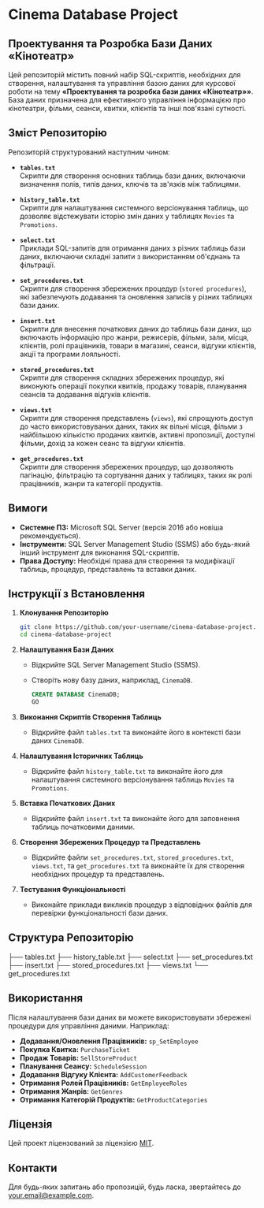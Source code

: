 # Cinema Database Project

## Проектування та Розробка Бази Даних «Кінотеатр»

Цей репозиторій містить повний набір SQL-скриптів, необхідних для створення, налаштування та управління базою даних для курсової роботи на тему **«Проектування та розробка бази даних «Кінотеатр»»**. База даних призначена для ефективного управління інформацією про кінотеатри, фільми, сеанси, квитки, клієнтів та інші пов'язані сутності.

## Зміст Репозиторію

Репозиторій структурований наступним чином:

- **`tables.txt`**  
  Скрипти для створення основних таблиць бази даних, включаючи визначення полів, типів даних, ключів та зв'язків між таблицями.

- **`history_table.txt`**  
  Скрипти для налаштування системного версіонування таблиць, що дозволяє відстежувати історію змін даних у таблицях `Movies` та `Promotions`.

- **`select.txt`**  
  Приклади SQL-запитів для отримання даних з різних таблиць бази даних, включаючи складні запити з використанням об'єднань та фільтрації.

- **`set_procedures.txt`**  
  Скрипти для створення збережених процедур (`stored procedures`), які забезпечують додавання та оновлення записів у різних таблицях бази даних.

- **`insert.txt`**  
  Скрипти для внесення початкових даних до таблиць бази даних, що включають інформацію про жанри, режисерів, фільми, зали, місця, клієнтів, ролі працівників, товари в магазині, сеанси, відгуки клієнтів, акції та програми лояльності.

- **`stored_procedures.txt`**  
  Скрипти для створення складних збережених процедур, які виконують операції покупки квитків, продажу товарів, планування сеансів та додавання відгуків клієнтів.

- **`views.txt`**  
  Скрипти для створення представлень (`views`), які спрощують доступ до часто використовуваних даних, таких як вільні місця, фільми з найбільшою кількістю проданих квитків, активні пропозиції, доступні фільми, дохід за кожен сеанс та відгуки клієнтів.

- **`get_procedures.txt`**  
  Скрипти для створення збережених процедур, що дозволяють пагінацію, фільтрацію та сортування даних у таблицях, таких як ролі працівників, жанри та категорії продуктів.

## Вимоги

- **Системне ПЗ:** Microsoft SQL Server (версія 2016 або новіша рекомендується).
- **Інструменти:** SQL Server Management Studio (SSMS) або будь-який інший інструмент для виконання SQL-скриптів.
- **Права Доступу:** Необхідні права для створення та модифікації таблиць, процедур, представлень та вставки даних.

## Інструкції з Встановлення

1. **Клонування Репозиторію**

   ```bash
   git clone https://github.com/your-username/cinema-database-project.git
   cd cinema-database-project
   ```

2. **Налаштування Бази Даних**

   - Відкрийте SQL Server Management Studio (SSMS).
   - Створіть нову базу даних, наприклад, `CinemaDB`.

     ```sql
     CREATE DATABASE CinemaDB;
     GO
     ```

3. **Виконання Скриптів Створення Таблиць**

   - Відкрийте файл `tables.txt` та виконайте його в контексті бази даних `CinemaDB`.

4. **Налаштування Історичних Таблиць**

   - Відкрийте файл `history_table.txt` та виконайте його для налаштування системного версіонування таблиць `Movies` та `Promotions`.

5. **Вставка Початкових Даних**

   - Відкрийте файл `insert.txt` та виконайте його для заповнення таблиць початковими даними.

6. **Створення Збережених Процедур та Представлень**

   - Відкрийте файли `set_procedures.txt`, `stored_procedures.txt`, `views.txt`, та `get_procedures.txt` та виконайте їх для створення необхідних процедур та представлень.

7. **Тестування Функціональності**

   - Виконайте приклади викликів процедур з відповідних файлів для перевірки функціональності бази даних.

## Структура Репозиторію

├── tables.txt
├── history_table.txt
├── select.txt
├── set_procedures.txt
├── insert.txt
├── stored_procedures.txt
├── views.txt
└── get_procedures.txt

## Використання

Після налаштування бази даних ви можете використовувати збережені процедури для управління даними. Наприклад:

- **Додавання/Оновлення Працівників:** `sp_SetEmployee`
- **Покупка Квитка:** `PurchaseTicket`
- **Продаж Товарів:** `SellStoreProduct`
- **Планування Сеансу:** `ScheduleSession`
- **Додавання Відгуку Клієнта:** `AddCustomerFeedback`
- **Отримання Ролей Працівників:** `GetEmployeeRoles`
- **Отримання Жанрів:** `GetGenres`
- **Отримання Категорій Продуктів:** `GetProductCategories`

## Ліцензія

Цей проект ліцензований за ліцензією [MIT](LICENSE).

## Контакти

Для будь-яких запитань або пропозицій, будь ласка, звертайтесь до [your.email@example.com](mailto:your.email@example.com).

